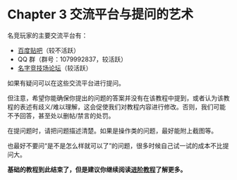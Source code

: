 # Chapter 3 交流平台与提问的艺术

名竞玩家的主要交流平台有：

- [百度贴吧](https://tieba.baidu.com/f?kw=%E5%90%8D%E5%AD%97%E7%AB%9E%E6%8A%80%E5%9C%BA)（较不活跃）
- QQ 群（群号：1079992837，较活跃）
- [名字竞技场论坛](https://namerena.flarum.cloud)（较活跃）

如果有疑问可以在这些交流平台进行提问。

但注意，希望你能确保你提出的问题的答案并没有在该教程中提到，或者认为该教程的表述有歧义/难以理解，这会促使我们对教程内容进行修改。否则，我们可能不予回答，甚至处以删帖/禁言的处罚。

在提问题时，请把问题描述清楚。如果是操作类的问题，最好能附上截图等。

也最好不要问“是不是怎么样就可以了”的问题，很多时候自己试一试的成本不比提问大。

**基础的教程到此结束了，但是建议你继续阅读[进阶教程](extra-advanced.md)了解更多。**
